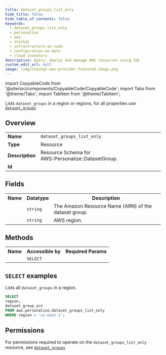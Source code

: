 ```yaml
---
title: dataset_groups_list_only
hide_title: false
hide_table_of_contents: false
keywords:
  - dataset_groups_list_only
  - personalize
  - aws
  - stackql
  - infrastructure-as-code
  - configuration-as-data
  - cloud inventory
description: Query, deploy and manage AWS resources using SQL
custom_edit_url: null
image: /img/stackql-aws-provider-featured-image.png
---
```


import CopyableCode from '@site/src/components/CopyableCode/CopyableCode';
import Tabs from '@theme/Tabs';
import TabItem from '@theme/TabItem';

Lists <code>dataset_groups</code> in a region or regions, for all properties use <a href="/services/serviceName/dataset_groups/"><code>dataset_groups</code></a>

## Overview
<table>
<tbody>
<tr><td><b>Name</b></td><td><code>dataset_groups_list_only</code></td></tr>
<tr><td><b>Type</b></td><td>Resource</td></tr>
<tr><td><b>Description</b></td><td>Resource Schema for AWS::Personalize::DatasetGroup.</td></tr>
<tr><td><b>Id</b></td><td><CopyableCode code="aws.personalize.dataset_groups_list_only" /></td></tr>
</tbody>
</table>

## Fields
<table>
<tbody>
<tr><th>Name</th><th>Datatype</th><th>Description</th></tr><tr><td><CopyableCode code="dataset_group_arn" /></td><td><code>string</code></td><td>The Amazon Resource Name (ARN) of the dataset group.</td></tr>
<tr><td><CopyableCode code="region" /></td><td><code>string</code></td><td>AWS region.</td></tr>
</tbody>
</table>

## Methods

<table>
<tbody>
  <tr>
    <th>Name</th>
    <th>Accessible by</th>
    <th>Required Params</th>
  </tr>
  <tr>
    <td><CopyableCode code="list_resources" /></td>
    <td><code>SELECT</code></td>
    <td><CopyableCode code="region" /></td>
  </tr>
</tbody>
</table>

## `SELECT` examples
Lists all <code>dataset_groups</code> in a region.
```sql
SELECT
region,
dataset_group_arn
FROM aws.personalize.dataset_groups_list_only
WHERE region = 'us-east-1';
```


## Permissions

For permissions required to operate on the <code>dataset_groups_list_only</code> resource, see <a href="/services/personalize/dataset_groups/#permissions"><code>dataset_groups</code></a>

